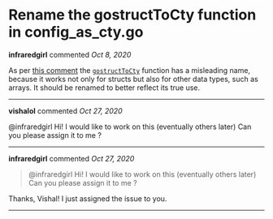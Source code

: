 # Rename the gostructToCty function in config_as_cty.go

**infraredgirl** commented *Oct 8, 2020*

As per [this comment](https://github.com/gruntwork-io/terragrunt/pull/1232/files#r444288437) the [`gostructToCty`](https://github.com/gruntwork-io/terragrunt/blob/master/config/config_as_cty.go#L184) function has a misleading name, because it works not only for structs but also for other data types, such as arrays. It should be renamed to better reflect its true use.
<br />
***


**vishalol** commented *Oct 27, 2020*

@infraredgirl  Hi! I would like to work on this (eventually others later) Can you please assign it to me ?
***

**infraredgirl** commented *Oct 27, 2020*

> @infraredgirl Hi! I would like to work on this (eventually others later) Can you please assign it to me ?

Thanks, Vishal! I just assigned the issue to you.
***

